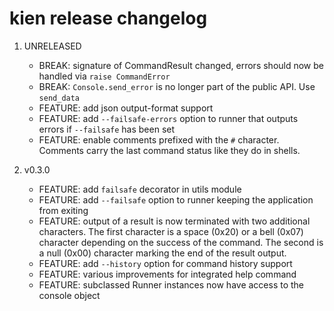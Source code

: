# kien release changelog

1. UNRELEASED
  
   * BREAK: signature of CommandResult changed, 
            errors should now be handled via `raise CommandError`
   * BREAK: `Console.send_error` is no longer part of the public API. Use `send_data`
   * FEATURE: add json output-format support
   * FEATURE: add `--failsafe-errors` option to runner that outputs errors 
              if `--failsafe` has been set
   * FEATURE: enable comments prefixed with the `#` character. Comments carry the last
              command status like they do in shells.

1. v0.3.0
  
   * FEATURE: add `failsafe` decorator in utils module
   * FEATURE: add `--failsafe` option to runner keeping the application from exiting
   * FEATURE: output of a result is now terminated with two additional characters.
              The first character is a space (0x20) or a bell (0x07) character depending
              on the success of the command. The second is a null (0x00) character marking
              the end of the result output.
   * FEATURE: add `--history` option for command history support
   * FEATURE: various improvements for integrated help command
   * FEATURE: subclassed Runner instances now have access to the console object
